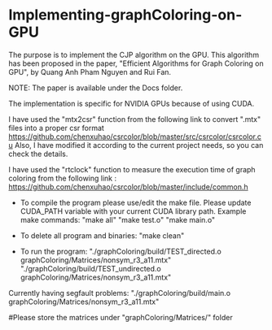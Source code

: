 # Implementing-graphColoring-on-GPU

The purpose is to implement the CJP algorithm on the GPU. This algorithm has been proposed in the paper, "Efficient Algorithms for Graph Coloring on GPU", by Quang Anh Pham Nguyen and Rui Fan.

NOTE: The paper is available under the Docs folder.

The implementation is specific for NVIDIA GPUs because of using CUDA.

I have used the "mtx2csr" function from the following link to convert ".mtx" files into a proper csr format https://github.com/chenxuhao/csrcolor/blob/master/src/csrcolor/csrcolor.cu
Also, I have modified it according to the current project needs, so you can check the details.

I have used the "rtclock" function to measure the execution time of graph coloring from the following link : https://github.com/chenxuhao/csrcolor/blob/master/include/common.h

* To compile the program please use/edit the make file.
Please update CUDA_PATH variable with your current CUDA library path.
Example make commands:
"make all"
"make test.o"
"make main.o"

* To delete all program and binaries:
"make clean"

* To run the program:
"./graphColoring/build/TEST_directed.o graphColoring/Matrices/nonsym_r3_a11.mtx"
"./graphColoring/build/TEST_undirected.o graphColoring/Matrices/nonsym_r3_a11.mtx"

Currently having segfault problems:
"./graphColoring/build/main.o graphColoring/Matrices/nonsym_r3_a11.mtx"

#Please store the matrices under "graphColoring/Matrices/" folder

